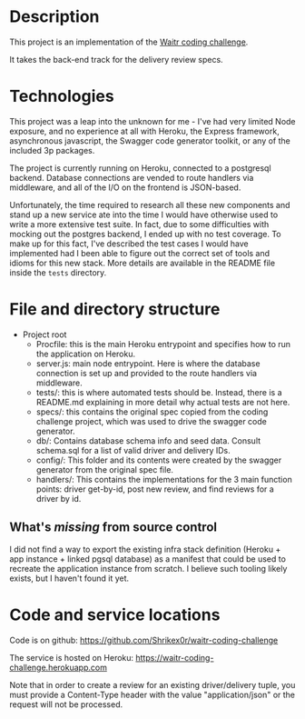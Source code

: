 # Description
This project is an implementation of the [Waitr coding challenge](https://github.com/WaitrInc/coding-challenge).

It takes the back-end track for the delivery review specs.

# Technologies
This project was a leap into the unknown for me - I've had very limited Node exposure, and no experience at all with
Heroku, the Express framework, asynchronous javascript, the Swagger code generator toolkit, or any of the included 3p
packages.

The project is currently running on Heroku, connected to a postgresql backend. Database connections are vended to 
route handlers via middleware, and all of the I/O on the frontend is JSON-based. 

Unfortunately, the time required to research all these new components and stand up a new service ate into the time I 
would have otherwise used to write a more extensive test suite. In fact, due to some difficulties with mocking out the
postgres backend, I ended up with no test coverage. To make up for this fact, I've described the test cases I would
have implemented had I been able to figure out the correct set of tools and idioms for this new stack. More details
are available in the README file inside the `tests` directory.

# File and directory structure
- Project root
  - Procfile: this is the main Heroku entrypoint and specifies how to run the application on Heroku.
  - server.js: main node entrypoint. Here is where the database connection is set up and provided to the route handlers 
    via middleware.
  - tests/: this is where automated tests should be. Instead, there is a README.md explaining in more detail why actual
    tests are not here.
  - specs/: this contains the original spec copied from the coding challenge project, which was used to drive the 
    swagger code generator.
  - db/: Contains database schema info and seed data. Consult schema.sql for a list of valid driver and delivery IDs.
  - config/: This folder and its contents were created by the swagger generator from the original spec file.
  - handlers/: This contains the implementations for the 3 main function points: driver get-by-id, post new review, and
    find reviews for a driver by id.
    
## What's _missing_ from source control
I did not find a way to export the existing infra stack definition (Heroku + app instance + linked pgsql database) as
a manifest that could be used to recreate the application instance from scratch. I believe such tooling likely exists, 
but I haven't found it yet.
    
# Code and service locations
Code is on github: https://github.com/Shrikex0r/waitr-coding-challenge

The service is hosted on Heroku: https://waitr-coding-challenge.herokuapp.com

Note that in order to create a review for an existing driver/delivery tuple, you must provide a Content-Type header
with the value "application/json" or the request will not be processed.